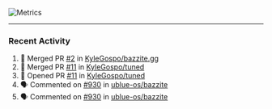 ![Metrics](https://metrics.lecoq.io/KyleGospo?template=classic&base=header%2C%20activity%2C%20community%2C%20repositories%2C%20metadata&base.indepth=false&base.hireable=false&base.skip=false&config.timezone=America%2FLos_Angeles)

---
### Recent Activity
<!--START_SECTION:activity-->
1. 🎉 Merged PR [#2](https://github.com/KyleGospo/bazzite.gg/pull/2) in [KyleGospo/bazzite.gg](https://github.com/KyleGospo/bazzite.gg)
2. 🎉 Merged PR [#11](https://github.com/KyleGospo/tuned/pull/11) in [KyleGospo/tuned](https://github.com/KyleGospo/tuned)
3. 💪 Opened PR [#11](https://github.com/KyleGospo/tuned/pull/11) in [KyleGospo/tuned](https://github.com/KyleGospo/tuned)
4. 🗣 Commented on [#930](https://github.com/ublue-os/bazzite/issues/930#issuecomment-2028563395) in [ublue-os/bazzite](https://github.com/ublue-os/bazzite)
5. 🗣 Commented on [#930](https://github.com/ublue-os/bazzite/issues/930#issuecomment-2028561341) in [ublue-os/bazzite](https://github.com/ublue-os/bazzite)
<!--END_SECTION:activity-->
